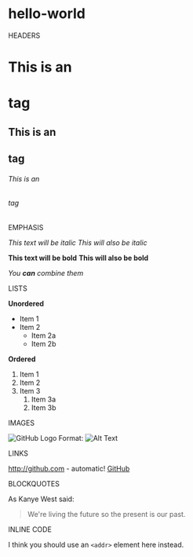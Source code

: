 # hello-world

HEADERS

# This is an <h1> tag
## This is an <h2> tag
###### This is an <h6> tag

EMPHASIS

*This text will be italic*
_This will also be italic_

**This text will be bold**
__This will also be bold__

_You **can** combine them_

LISTS

**Unordered**

* Item 1
* Item 2
  * Item 2a
  * Item 2b

**Ordered**

1. Item 1
1. Item 2
1. Item 3
   1. Item 3a
   1. Item 3b

IMAGES

![GitHub Logo](/images/logo.png)
Format: ![Alt Text](url)

LINKS

http://github.com - automatic!
[GitHub](http://github.com)

BLOCKQUOTES

As Kanye West said:

> We're living the future so
> the present is our past.

INLINE CODE

I think you should use an
`<addr>` element here instead.